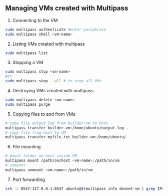 ## Managing VMs created with Multipass

1. Connecting to the VM
```bash
sudo multipass authenticate #enter passphrase
sudo multipass shell <vm-name>
```
2. Listing VMs created with multipass
```bash
sudo multipass list
```
3. Stopping a VM
```bash
sudo multipass stop <vm-name>
#or 
sudo multipass stop --all # to stop all VMs
```
4. Destroying VMs created with multipass
```bash
sudo multipass delete <vm-name>
sudo multipass purge
```

5. Copying files to and from VMs
```bash
# copy file output.log from builder-vm to host
multipass transfer builder-vm:/home/ubuntu/output.log .
# copy file from host to VM
multipass transfer myfile.txt builder-vm:/home/ubuntu/
```

6. File mounting
```bash
# mount folder on host inside VM
multipass mount /path/on/host <vm-name>:/path/in/vm
# unmount
multipass unmount <vm-name>:/path/in/vm
```
7. Port forwarding 
```bash
ssh -L 8547:127.0.0.1:8547 ubuntu@$(multipass info devnet-vm | grep IPv4 | awk '{print $2}')
```